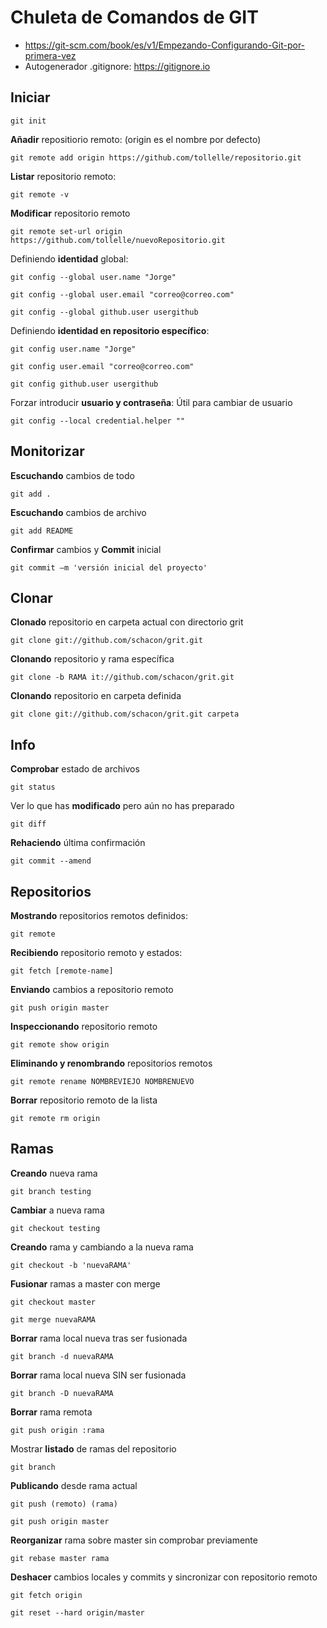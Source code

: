 # Chuleta de Comandos de GIT

- https://git-scm.com/book/es/v1/Empezando-Configurando-Git-por-primera-vez
- Autogenerador .gitignore: https://gitignore.io

## Iniciar

    git init

<strong>Añadir</strong> repositiorio remoto: (origin es el nombre por defecto)

    git remote add origin https://github.com/tollelle/repositorio.git

<strong>Listar</strong> repositorio remoto:

    git remote -v

<strong>Modificar</strong> repositorio remoto

    git remote set-url origin https://github.com/tollelle/nuevoRepositorio.git

Definiendo <strong>identidad</strong> global:

    git config --global user.name "Jorge"
    
    git config --global user.email "correo@correo.com"

    git config --global github.user usergithub
    
Definiendo <strong>identidad en repositorio específico</strong>:

    git config user.name "Jorge"
    
    git config user.email "correo@correo.com"

    git config github.user usergithub
    
Forzar introducir <strong>usuario y contraseña</strong>:
Útil para cambiar de usuario

    git config --local credential.helper ""

## Monitorizar

<strong>Escuchando</strong> cambios de todo

    git add . 

<strong>Escuchando</strong> cambios de archivo

    git add README

<strong>Confirmar</strong> cambios y <strong>Commit</strong> inicial

    git commit –m 'versión inicial del proyecto'

## Clonar

<strong>Clonado</strong> repositorio en carpeta actual con directorio grit

    git clone git://github.com/schacon/grit.git

<strong>Clonando</strong> repositorio y rama específica

    git clone -b RAMA it://github.com/schacon/grit.git

<strong>Clonando</strong> repositorio en carpeta definida

    git clone git://github.com/schacon/grit.git carpeta


## Info

<strong>Comprobar</strong> estado de archivos

    git status

Ver lo que has <strong>modificado</strong> pero aún no has preparado

    git diff

<strong>Rehaciendo</strong> última confirmación

    git commit --amend

## Repositorios 

<strong>Mostrando</strong> repositorios remotos definidos:

    git remote

<strong>Recibiendo</strong> repositorio remoto y estados:

    git fetch [remote-name]

<strong>Enviando</strong> cambios a repositorio remoto

    git push origin master

<strong>Inspeccionando</strong> repositorio remoto

    git remote show origin

<strong>Eliminando y renombrando</strong> repositorios remotos

    git remote rename NOMBREVIEJO NOMBRENUEVO

<strong>Borrar</strong> repositorio remoto de la lista

    git remote rm origin

## Ramas

<strong>Creando</strong> nueva rama

    git branch testing


<strong>Cambiar</strong> a nueva rama

    git checkout testing


<strong>Creando</strong> rama y cambiando a la nueva rama

    git checkout -b 'nuevaRAMA'

<strong>Fusionar</strong> ramas a master con merge

    git checkout master

    git merge nuevaRAMA


<strong>Borrar</strong> rama local nueva tras ser fusionada

    git branch -d nuevaRAMA

<strong>Borrar</strong> rama local nueva SIN ser fusionada

    git branch -D nuevaRAMA


<strong>Borrar</strong> rama remota

    git push origin :rama


Mostrar <strong>listado</strong> de ramas del repositorio

    git branch


<strong>Publicando</strong> desde rama actual

    git push (remoto) (rama)

    git push origin master


<strong>Reorganizar</strong> rama sobre master sin comprobar previamente

    git rebase master rama

<strong>Deshacer</strong> cambios locales y commits y sincronizar con repositorio remoto
    
    git fetch origin
    
    git reset --hard origin/master


